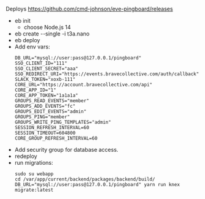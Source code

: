 
Deploys https://github.com/cmd-johnson/eve-pingboard/releases

- eb init
  - choose Node.js 14
- eb create --single -i t3a.nano
- eb deploy
- Add env vars:
    ```
    DB_URL="mysql://user:pass@127.0.0.1/pingboard"
    SSO_CLIENT_ID="111"
    SSO_CLIENT_SECRET="aaa"
    SSO_REDIRECT_URI="https://events.bravecollective.com/auth/callback"
    SLACK_TOKEN="xoxb-111"
    CORE_URL="https://account.bravecollective.com/api"
    CORE_APP_ID="1"
    CORE_APP_TOKEN="1a1a1a"
    GROUPS_READ_EVENTS="member"
    GROUPS_ADD_EVENTS="fc"
    GROUPS_EDIT_EVENTS="admin"
    GROUPS_PING="member"
    GROUPS_WRITE_PING_TEMPLATES="admin"
    SESSION_REFRESH_INTERVAL=60
    SESSION_TIMEOUT=604800
    CORE_GROUP_REFRESH_INTERVAL=60
    ```
- Add security group for database access.
- redeploy
- run migrations:
    ```
    sudo su webapp
    cd /var/app/current/backend/packages/backend/build/
    DB_URL="mysql://user:pass@127.0.0.1/pingboard" yarn run knex migrate:latest
    ```
